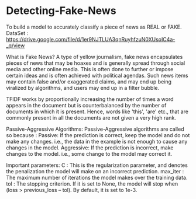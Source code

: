 # Detecting-Fake-News
To build a model to accurately classify a piece of news as REAL or FAKE.
DataSet : https://drive.google.com/file/d/1er9NJTLUA3qnRuyhfzuN0XUsoIC4a-_q/view

What is Fake News?
A type of yellow journalism, fake news encapsulates pieces of news that may be hoaxes and is generally spread through social media and other online media. This is often done to further or impose certain ideas and is often achieved with political agendas. Such news items may contain false and/or exaggerated claims, and may end up being viralized by algorithms, and users may end up in a filter bubble.

TFIDF works by proportionally increasing the number of times a word appears in the document but is counterbalanced by the number of documents in which it is present. Hence, words like 'this', 'are' etc., that are commonly present in all the documents are not given a very high rank.

Passive-Aggressive Algorithms:
Passive-Aggressive algorithms are called so because :
Passive: If the prediction is correct, keep the model and do not make any changes. i.e., the data in the example is not enough to cause any changes in the model. 
Aggressive: If the prediction is incorrect, make changes to the model. i.e., some change to the model may correct it.

Important parameters:
C : This is the regularization parameter, and denotes the penalization the model will make on an incorrect prediction.
max_iter : The maximum number of iterations the model makes over the training data.
tol : The stopping criterion. If it is set to None, the model will stop when (loss > previous_loss  –  tol). By default, it is set to 1e-3.
